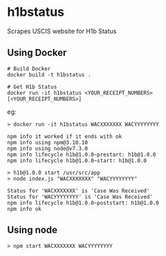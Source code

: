 # h1bstatus
Scrapes USCIS website for H1b Status


## Using Docker

```
# Build Docker
docker build -t h1bstatus .

# Get H1b Status
docker run -it h1bstatus <YOUR_RECEIPT_NUMBERS> [<YOUR_RECEIPT_NUMBERS>]
```

eg:

```
> docker run -it h1bstatus WACXXXXXXX WACYYYYYYYY

npm info it worked if it ends with ok
npm info using npm@3.10.10
npm info using node@v7.3.0
npm info lifecycle h1b@1.0.0~prestart: h1b@1.0.0
npm info lifecycle h1b@1.0.0~start: h1b@1.0.0

> h1b@1.0.0 start /usr/src/app
> node index.js "WACXXXXXXX" "WACYYYYYYYY"

Status for 'WACXXXXXXX' is 'Case Was Received'
Status for 'WACYYYYYYYY' is 'Case Was Received'
npm info lifecycle h1b@1.0.0~poststart: h1b@1.0.0
npm info ok
```


## Using node

```
> npm start WACXXXXXXX WACYYYYYYYY
```

